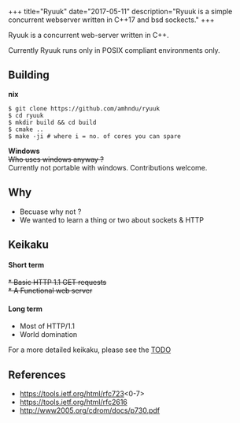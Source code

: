 +++
title="Ryuuk"
date="2017-05-11"
description="Ryuuk is a simple concurrent webserver written in C++17 and bsd sockects."
+++

Ryuuk is a concurrent web-server written in C++.

Currently Ryuuk runs only in POSIX compliant environments only.

## Building

**nix**
```
$ git clone https://github.com/amhndu/ryuuk
$ cd ryuuk
$ mkdir build && cd build
$ cmake ..
$ make -ji # where i = no. of cores you can spare
```

**Windows**   
~~Who uses windows anyway ?~~   
Currently not portable with windows. Contributions welcome.

## Why

* Becuase why not ?
* We wanted to learn a thing or two about sockets & HTTP

## Keikaku


#### Short term

~~* Basic HTTP 1.1 GET requests~~   
~~* A Functional web server~~   


#### Long term

* Most of HTTP/1.1
* World domination

For a more detailed keikaku, please see the [TODO](https://github.com/amhndu/ryuuk/blob/master/TODO.md)

## References

* https://tools.ietf.org/html/rfc723<0-7>  
* https://tools.ietf.org/html/rfc2616  
* http://www2005.org/cdrom/docs/p730.pdf  
